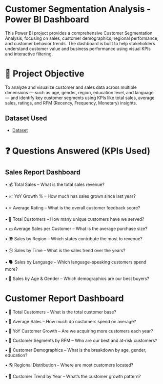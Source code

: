 # Customer Segmentation Analysis - Power BI Dashboard
This Power BI project provides a comprehensive Customer Segmentation Analysis, focusing on sales, customer demographics, regional performance, and customer behavior trends. The dashboard is built to help stakeholders understand customer value and business performance using visual KPIs and interactive filtering.
# 🎯 Project Objective
To analyze and visualize customer and sales data across multiple dimensions — such as age, gender, region, education level, and language — and identify key customer segments using KPIs like total sales, average sales, ratings, and RFM (Recency, Frequency, Monetary) insights.

## Dataset Used

- <a href="https://github.com/Sivasankari1823/Customer-Segmentation-Dashboard/commit/2e9183d8342320e1b66247289d335fddc84a3b02"> Dataset</a>

# ❓ Questions Answered (KPIs Used)
## Sales Report Dashboard
•	💰 Total Sales – What is the total sales revenue?

•	📈 YoY Growth % – How much has sales grown since last year?

•	⭐ Average Rating – What is the overall customer feedback score?

•	👤 Total Customers – How many unique customers have we served?

•	💵 Average Sales per Customer – What is the average purchase size?

•	🌍 Sales by Region – Which states contribute the most to revenue?

•	🕒 Sales by Time – What is the sales trend over the years?

•	🗣 Sales by Language – Which language-speaking customers spend more?

•	👥 Sales by Age & Gender – Which demographics are our best buyers?

# Customer Report Dashboard
•	👥 Total Customers – What is the total customer base?

•	💸 Average Sales – How much do customers spend on average?

•	🔼 YoY Customer Growth – Are we acquiring more customers each year?

•	🧠 Customer Segments by RFM – Who are our best and at-risk customers?

•	🧓 Customer Demographics – What is the breakdown by age, gender, education?

•	🌎 Regional Distribution – Where are most customers located?

•	📅 Customer Trend by Year – What’s the customer growth pattern?











